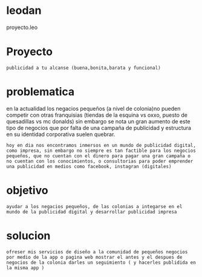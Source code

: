 # leodan
proyecto.leo


# Proyecto

    publicidad a tu alcanse (buena,bonita,barata y funcional)

# problematica

   en la actualidad los negacios pequeños (a nivel de colonia)no pueden competir con otras franquisias (tiendas de la esquina vs oxxo, puesto de quesadillas vs mc donalds) sin embargo se nota un gran aumento de este tipo de negocios que por falta de una campaña de publicidad y estructura en su identidad corporativa suelen quebrar.


    hoy en dia nos encontramos inmersos en un mundo de publicidad digital, como impresa, sin embargo no siempre es tan factible para los negocios pequeños, que no cuentan con el dinero para pagar una gran campaña o no cuentan con los conocimientos, o consultorias para poder emprender una publicidad en medios como facebook, instagran (digitales)
  
# objetivo 


    ayudar a los negacios pequeños, de las colonias a integarse en el mundo de la publicidad digital y desarrollar publicidad impresa

# solucion

    ofreser mis servicios de diseño a la comunidad de pequeños negocios por medio de la app o pagina web mostrar el antes y el despues de negocios de la colonia darles un seguimiento ( y hacerles publidida en la misma app )